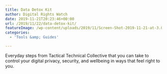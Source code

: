```yaml
---
title: Data Detox Kit
author: Digital Rights Watch
date: 2019-11-21T20:23:46+00:00
url: /2019/11/22/data-detox-kit/
featureImage: /wp-content/uploads/2019/11/Screen-Shot-2019-11-21-at-3.08.41-pm.png
categories:
  - 'Tools &amp; Guides'

---
```

Everyday steps from Tactical Technical Collective that you can take to control your digital privacy, security, and wellbeing in ways that feel right to you.
